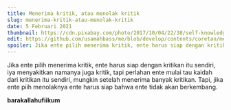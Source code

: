 ```yaml
---
title: Menerima kritik, atau menolak kritik
slug: menerima-kritik-atau-menolak-kritik
date: 5 Februari 2021
thumbnail: https://cdn.pixabay.com/photo/2017/10/04/22/38/self-knowledge-2817857__340.jpg
edit: https://github.com/usamahbass/me/blob/develop/contents/coretan/menerima-kritik-atau-menolak-kritik.md
spoiler: Jika ente pilih menerima kritik, ente harus siap dengan kritikan itu sendiri, iya menyakitkan namanya juga kritik, tapi perlahan
---
```


Jika ente pilih menerima kritik, ente harus siap dengan kritikan itu sendiri, iya menyakitkan namanya juga kritik, tapi perlahan ente mulai tau kaidah dari kritikan itu sendiri, mungkin setelah menerima banyak kritikan.
Tapi, jika ente piih menolaknya ente harus siap bahwa ente tidak akan berkembang.

**barakallahufiikum**
